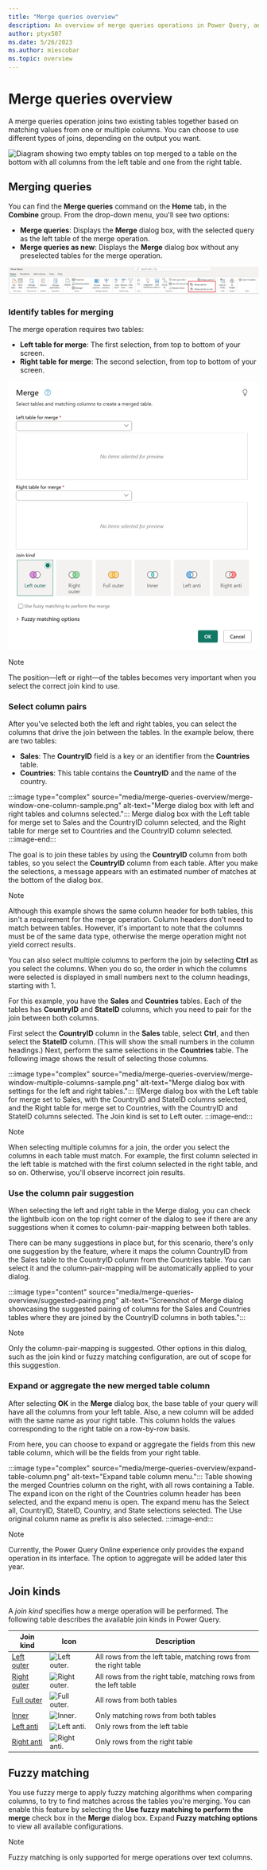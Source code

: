 ```yaml
---
title: "Merge queries overview"
description: An overview of merge queries operations in Power Query, and the basic principles and common uses. 
author: ptyx507
ms.date: 5/26/2023
ms.author: miescobar
ms.topic: overview
---
```


# Merge queries overview

A merge queries operation joins two existing tables together based on matching values from one or multiple columns. You can choose to use different types of joins, depending on the output you want.

![Diagram showing two empty tables on top merged to a table on the bottom with all columns from the left table and one from the right table.](media/merge-queries-overview/merge-operation-diagram-overview.png "Diagram showing two empty tables on top merged to a table on the bottom with all columns from the left table and one from the right table")

## Merging queries

You can find the **Merge queries** command on the **Home** tab, in the **Combine** group. From the drop-down menu, you'll see two options:

* **Merge queries**: Displays the **Merge** dialog box, with the selected query as the left table of the merge operation.
* **Merge queries as new**: Displays the **Merge** dialog box without any preselected tables for the merge operation.

![Merge queries commands in the Home tab.](media/merge-queries-overview/merge-icons.png "Merge queries commands in the Home tab")

### Identify tables for merging

The merge operation requires two tables:

* **Left table for merge**: The first selection, from top to bottom of your screen.
* **Right table for merge**: The second selection, from top to bottom of your screen.

![Merge dialog box.](media/merge-queries-overview/merge-window.png "Merge dialog box")

>[!NOTE]
>The position&mdash;left or right&mdash;of the tables becomes very important when you select the correct join kind to use.

### Select column pairs

After you've selected both the left and right tables, you can select the columns that drive the join between the tables. In the example below, there are two tables:

* **Sales**: The **CountryID** field is a key or an identifier from the **Countries** table.
* **Countries**: This table contains the **CountryID** and the name of the country.

:::image type="complex" source="media/merge-queries-overview/merge-window-one-column-sample.png" alt-text="Merge dialog box with left and right tables and columns selected.":::
   Merge dialog box with the Left table for merge set to Sales and the CountryID column selected, and the Right table for merge set to Countries and the CountryID column selected.
:::image-end:::

The goal is to join these tables by using the **CountryID** column from both tables, so you select the **CountryID** column from each table. After you make the selections, a message appears with an estimated number of matches at the bottom of the dialog box.

>[!NOTE]
> Although this example shows the same column header for both tables, this isn't a requirement for the merge operation. Column headers don't need to match between tables. However, it's important to note that the columns must be of the same data type, otherwise the merge operation might not yield correct results.

You can also select multiple columns to perform the join by selecting **Ctrl** as you select the columns. When you do so, the order in which the columns were selected is displayed in small numbers next to the column headings, starting with 1.

For this example, you have the **Sales** and **Countries** tables. Each of the tables has **CountryID** and **StateID** columns, which you need to pair for the join between both columns.

First select the **CountryID** column in the **Sales** table, select **Ctrl**, and then select the **StateID** column. (This will show the small numbers in the column headings.) Next, perform the same selections in the **Countries** table. The following image shows the result of selecting those columns.

:::image type="complex" source="media/merge-queries-overview/merge-window-multiple-columns-sample.png" alt-text="Merge dialog box with settings for the left and right tables.":::
   ![Merge dialog box with the Left table for merge set to Sales, with the CountryID and StateID columns selected, and the Right table for merge set to Countries, with the CountryID and StateID columns selected. The Join kind is set to Left outer.
:::image-end:::

>[!NOTE]
> When selecting multiple columns for a join, the order you select the columns in each table must match. For example, the first column selected in the left table is matched with the first column selected in the right table, and so on. Otherwise, you'll observe incorrect join results.

### Use the column pair suggestion

When selecting the left and right table in the Merge dialog, you can check the lightbulb icon on the top right corner of the dialog to see if there are any suggestions when it comes to column-pair-mapping between both tables.

There can be many suggestions in place but, for this scenario, there's only one suggestion by the feature, where it maps the column CountryID from the Sales table to the CountryID column from the Countries table. You can select it and the column-pair-mapping will be automatically applied to your dialog.

:::image type="content" source="media/merge-queries-overview/suggested-pairing.png" alt-text="Screenshot of Merge dialog showcasing the suggested pairing of columns for the Sales and Countries tables where they are joined by the CountryID columns in both tables.":::

>[!NOTE]
>Only the column-pair-mapping is suggested. Other options in this dialog, such as the join kind or fuzzy matching configuration, are out of scope for this suggestion.


### Expand or aggregate the new merged table column

After selecting **OK** in the **Merge** dialog box, the base table of your query will have all the columns from your left table. Also, a new column will be added with the same name as your right table. This column holds the values corresponding to the right table on a row-by-row basis.

From here, you can choose to expand or aggregate the fields from this new table column, which will be the fields from your right table.

:::image type="complex" source="media/merge-queries-overview/expand-table-column.png" alt-text="Expand table column menu.":::
   Table showing the merged Countries column on the right, with all rows containing a Table. The expand icon on the right of the Countries column header has been selected, and the expand menu is open. The expand menu has the Select all, CountryID, StateID, Country, and State selections selected. The Use original column name as prefix is also selected.
:::image-end:::

>[!NOTE]
>Currently, the Power Query Online experience only provides the expand operation in its interface. The option to aggregate will be added later this year.

## Join kinds

A *join kind* specifies how a merge operation will be performed. The following table describes the available join kinds in Power Query.

|Join kind| Icon| Description|
|---------------|-----|-----------|
|[Left outer](merge-queries-left-outer.md)| ![Left outer.](media/merge-queries-overview/join-kind-left-outer-icon.jpg)| All rows from the left table, matching rows from the right table|
|[Right outer](merge-queries-right-outer.md)| ![Right outer.](media/merge-queries-overview/join-kind-right-outer-icon.jpg)| All rows from the right table, matching rows from the left table|
|[Full outer](merge-queries-full-outer.md)| ![Full outer.](media/merge-queries-overview/join-kind-full-outer-icon.jpg)| All rows from both tables|
|[Inner](merge-queries-inner.md)| ![Inner.](media/merge-queries-overview/join-kind-inner-icon.jpg)| Only matching rows from both tables|
|[Left anti](merge-queries-left-anti.md)| ![Left anti.](media/merge-queries-overview/join-kind-left-anti-icon.jpg)| Only rows from the left table|
|[Right anti](merge-queries-right-anti.md)| ![Right anti.](media/merge-queries-overview/join-kind-right-anti-icon.jpg)| Only rows from the right table|

## Fuzzy matching

You use fuzzy merge to apply fuzzy matching algorithms when comparing columns, to try to find matches across the tables you're merging. You can enable this feature by selecting the **Use fuzzy matching to perform the merge** check box in the **Merge** dialog box. Expand **Fuzzy matching options** to view all available configurations.

>[!NOTE]
>Fuzzy matching is only supported for merge operations over text columns.
